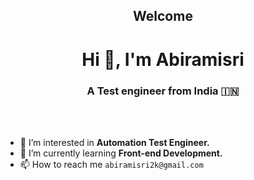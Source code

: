 <h2 align="center">Welcome</h2>
<h1 align="center">Hi 👋, I'm Abiramisri</h1>
<h3 align="center">A Test engineer from India 🇮🇳</h3>

<br>
<br>

- 🔭 I’m interested in **Automation Test Engineer.**
- 🌱 I’m currently learning **Front-end Development.**
- 📫 How to reach me `abiramisri2k@gmail.com`

<!---
Abiramisri2k/Abiramisri2k is a ✨ special ✨ repository because its `README.md` (this file) appears on your GitHub profile.
You can click the Preview link to take a look at your changes.
--->
